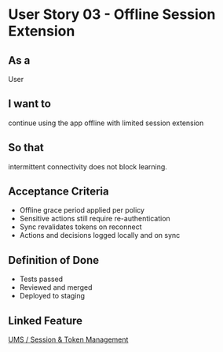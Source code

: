 # User Story 03 - Offline Session Extension

## As a
User

## I want to
continue using the app offline with limited session extension

## So that
intermittent connectivity does not block learning.

## Acceptance Criteria
- Offline grace period applied per policy
- Sensitive actions still require re-authentication
- Sync revalidates tokens on reconnect
- Actions and decisions logged locally and on sync

## Definition of Done
- Tests passed
- Reviewed and merged
- Deployed to staging

## Linked Feature
[UMS / Session & Token Management](../feature-spec.md)
